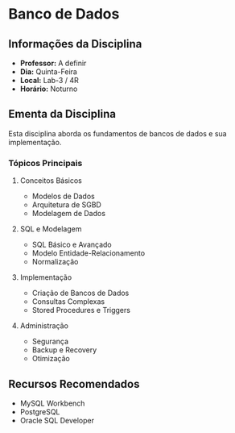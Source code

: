 # Banco de Dados

## Informações da Disciplina
- **Professor:** A definir
- **Dia:** Quinta-Feira
- **Local:** Lab-3 / 4R
- **Horário:** Noturno

## Ementa da Disciplina

Esta disciplina aborda os fundamentos de bancos de dados e sua implementação.

### Tópicos Principais
1. Conceitos Básicos
   - Modelos de Dados
   - Arquitetura de SGBD
   - Modelagem de Dados

2. SQL e Modelagem
   - SQL Básico e Avançado
   - Modelo Entidade-Relacionamento
   - Normalização

3. Implementação
   - Criação de Bancos de Dados
   - Consultas Complexas
   - Stored Procedures e Triggers

4. Administração
   - Segurança
   - Backup e Recovery
   - Otimização

## Recursos Recomendados
- MySQL Workbench
- PostgreSQL
- Oracle SQL Developer